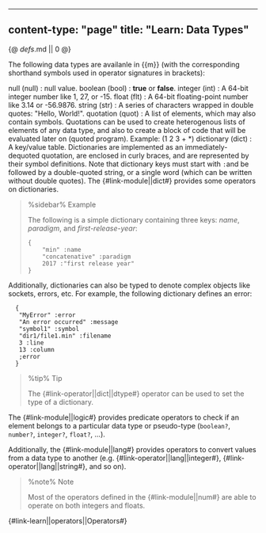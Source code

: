 -----
content-type: "page"
title: "Learn: Data Types"
-----
{@ _defs_.md || 0 @}


The following data types are availanle in {{m}} (with the corresponding shorthand symbols used in operator signatures in brackets):

null (null)
: null value.
boolean (bool)
: **true** or **false**.
integer (int)
: A 64-bit integer number like 1, 27, or -15.
float (flt)
: A 64-bit floating-point number like 3.14 or -56.9876.
string (str)
: A series of characters wrapped in double quotes: "Hello, World!".
quotation (quot)
: A list of elements, which may also contain symbols. Quotations can be used to create heterogenous lists of elements of any data type, and also to create a block of code that will be evaluated later on (quoted program). Example: (1 2 3 + \*)
dictionary (dict)
: A key/value table. Dictionaries are implemented as an immediately-dequoted quotation, are enclosed in curly braces, and are represented by their symbol definitions. Note that dictionary keys must start with `:`and be followed by a double-quoted string, or a single word (which can be written without double quotes). The {#link-module||dict#} provides some operators on dictionaries.

  > %sidebar%
  > Example
  >
  > The following is a simple dictionary containing three keys: *name*, *paradigm*, and *first-release-year*:
  >
  >     {
  >         "min" :name
  >         "concatenative" :paradigm
  >         2017 :"first release year"
  >     }

Additionally, dictionaries can also be typed to denote complex objects like sockets, errors, etc. For example, the following dictionary defines an error:

      {
       "MyError" :error
       "An error occurred" :message
       "symbol1" :symbol
       "dir1/file1.min" :filename
       3 :line
       13 :column
       ;error
      }

> %tip%
> Tip
> 
> The {#link-operator||dict||dtype#} operator can be used to set the type of a dictionary.

The {#link-module||logic#} provides predicate operators to check if an element belongs to a particular data type or pseudo-type (`boolean?`, `number?`, `integer?`, `float?`, ...).

Additionally, the {#link-module||lang#} provides operators to convert values from a data type to another (e.g. {#link-operator||lang||integer#}, {#link-operator||lang||string#}, and so on).

> %note%
> Note
> 
> Most of the operators defined in the {#link-module||num#} are able to operate on both integers and floats.

{#link-learn||operators||Operators#}
